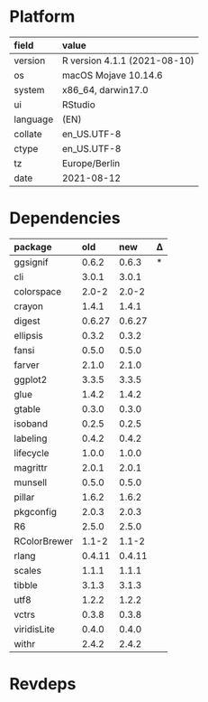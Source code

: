# Platform

|field    |value                        |
|:--------|:----------------------------|
|version  |R version 4.1.1 (2021-08-10) |
|os       |macOS Mojave 10.14.6         |
|system   |x86_64, darwin17.0           |
|ui       |RStudio                      |
|language |(EN)                         |
|collate  |en_US.UTF-8                  |
|ctype    |en_US.UTF-8                  |
|tz       |Europe/Berlin                |
|date     |2021-08-12                   |

# Dependencies

|package      |old    |new    |Δ  |
|:------------|:------|:------|:--|
|ggsignif     |0.6.2  |0.6.3  |*  |
|cli          |3.0.1  |3.0.1  |   |
|colorspace   |2.0-2  |2.0-2  |   |
|crayon       |1.4.1  |1.4.1  |   |
|digest       |0.6.27 |0.6.27 |   |
|ellipsis     |0.3.2  |0.3.2  |   |
|fansi        |0.5.0  |0.5.0  |   |
|farver       |2.1.0  |2.1.0  |   |
|ggplot2      |3.3.5  |3.3.5  |   |
|glue         |1.4.2  |1.4.2  |   |
|gtable       |0.3.0  |0.3.0  |   |
|isoband      |0.2.5  |0.2.5  |   |
|labeling     |0.4.2  |0.4.2  |   |
|lifecycle    |1.0.0  |1.0.0  |   |
|magrittr     |2.0.1  |2.0.1  |   |
|munsell      |0.5.0  |0.5.0  |   |
|pillar       |1.6.2  |1.6.2  |   |
|pkgconfig    |2.0.3  |2.0.3  |   |
|R6           |2.5.0  |2.5.0  |   |
|RColorBrewer |1.1-2  |1.1-2  |   |
|rlang        |0.4.11 |0.4.11 |   |
|scales       |1.1.1  |1.1.1  |   |
|tibble       |3.1.3  |3.1.3  |   |
|utf8         |1.2.2  |1.2.2  |   |
|vctrs        |0.3.8  |0.3.8  |   |
|viridisLite  |0.4.0  |0.4.0  |   |
|withr        |2.4.2  |2.4.2  |   |

# Revdeps

